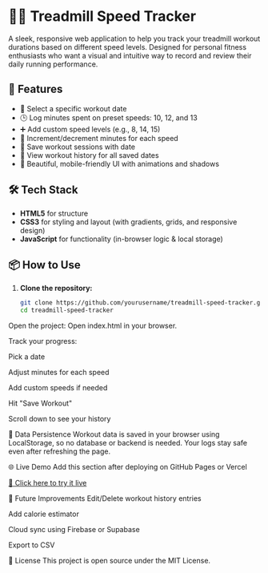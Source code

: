# 🏃‍♂️ Treadmill Speed Tracker

A sleek, responsive web application to help you track your treadmill workout durations based on different speed levels. Designed for personal fitness enthusiasts who want a visual and intuitive way to record and review their daily running performance.

## 🚀 Features

- 📅 Select a specific workout date  
- 🕒 Log minutes spent on preset speeds: 10, 12, and 13  
- ➕ Add custom speed levels (e.g., 8, 14, 15)  
- 🔢 Increment/decrement minutes for each speed  
- 💾 Save workout sessions with date  
- 📜 View workout history for all saved dates  
- 🎨 Beautiful, mobile-friendly UI with animations and shadows  

## 🛠️ Tech Stack

- **HTML5** for structure  
- **CSS3** for styling and layout (with gradients, grids, and responsive design)  
- **JavaScript** for functionality (in-browser logic & local storage)  

## 📦 How to Use

1. **Clone the repository:**
   ```bash
   git clone https://github.com/yourusername/treadmill-speed-tracker.git
   cd treadmill-speed-tracker
Open the project:
Open index.html in your browser.

Track your progress:

Pick a date

Adjust minutes for each speed

Add custom speeds if needed

Hit "Save Workout"

Scroll down to see your history

💾 Data Persistence
Workout data is saved in your browser using LocalStorage, so no database or backend is needed. Your logs stay safe even after refreshing the page.

🌐 Live Demo
Add this section after deploying on GitHub Pages or Vercel

[🔗 Click here to try it live
](https://puneet2769.github.io/Treadmill-Tracker/)

🧠 Future Improvements
Edit/Delete workout history entries

Add calorie estimator

Cloud sync using Firebase or Supabase

Export to CSV

📜 License
This project is open source under the MIT License.
